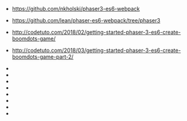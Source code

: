 

* https://github.com/nkholski/phaser3-es6-webpack


* https://github.com/lean/phaser-es6-webpack/tree/phaser3


* http://codetuto.com/2018/02/getting-started-phaser-3-es6-create-boomdots-game/
* http://codetuto.com/2018/03/getting-started-phaser-3-es6-create-boomdots-game-part-2/
* 
* 
* 
* 
* 
* 
* 
* 